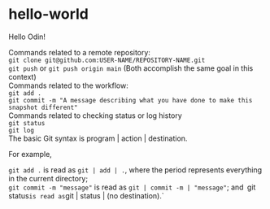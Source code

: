 # hello-world
Hello Odin!

Commands related to a remote repository:  
`git clone git@github.com:USER-NAME/REPOSITORY-NAME.git`  
`git push` or `git push origin main` (Both accomplish the same goal in this context)  
Commands related to the workflow:  
`git add .`  
`git commit -m "A message describing what you have done to make this snapshot different"`  
Commands related to checking status or log history  
`git status`  
`git log`  
The basic Git syntax is program | action | destination.  
  
For example,  
  
`git add .` is read as `git | add | .`, where the period represents everything in the current directory;  
`git commit -m "message"` is read as `git | commit -m | "message"`; and`
`git status` is read as `git | status | (no destination).`  
